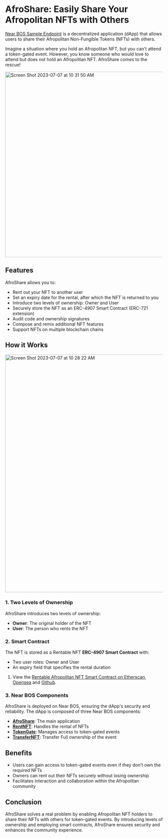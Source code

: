 # AfroShare: Easily Share Your Afropolitan NFTs with Others

[Near BOS Sample Endpoint](https://near.org/tomiwa1a1.near/widget/AfroShare?alchemyApiKey=uB5QD-LyGRGbOa5--7aWs-dyqxjb3z24&address=0x8842da19ef17d1a10875e0ebddb6981e178b90d2&tokenId=1) is a decentralized application (dApp) that allows users to share their Afropolitan Non-Fungible Tokens (NFTs) with others.

Imagine a situation where you hold an Afropolitan NFT, but you can't attend a token-gated event. However, you know someone who would love to attend but does not hold an Afropolitan NFT. AfroShare comes to the rescue!

<img width="593" alt="Screen Shot 2023-07-07 at 10 31 50 AM" src="https://github.com/atilatech/together/assets/9806858/7876e4d5-2ba0-48ff-a594-e7ace05b533a">


## Features
AfroShare allows you to:
- Rent out your NFT to another user
- Set an expiry date for the rental, after which the NFT is returned to you
- Introduce two levels of ownership: Owner and User
- Securely store the NFT as an ERC-4907 Smart Contract (ERC-721 extension)
- Audit code and ownership signatures
- Compose and remix additional NFT features
- Support NFTs on multiple blockchain chains

## How it Works

<img width="760" alt="Screen Shot 2023-07-07 at 10 28 22 AM" src="https://github.com/atilatech/together/assets/9806858/3bd2e50e-6cee-45a2-b8c9-9b6667ab57ec">


### 1. Two Levels of Ownership
AfroShare introduces two levels of ownership:
- **Owner**: The original holder of the NFT
- **User**: The person who rents the NFT

### 2. Smart Contract
The NFT is stored as a Rentable NFT **ERC-4907 Smart Contract** with:
- Two user roles: Owner and User
- An expiry field that specifies the rental duration

1. View the [Rentable Afropolitan NFT Smart Contract on Etherscan](https://goerli.etherscan.io/address/0x8842da19ef17d1a10875e0ebddb6981e178b90d2#code),  [Opensea](https://testnets.opensea.io/assets/goerli/0x8842da19ef17d1a10875e0ebddb6981e178b90d2/) and [Github](https://github.com/atilatech/together/blob/b1cf121d7985bc204db0f9a53622c1e19069abb3/contracts/RentableNFT.sol).

### 3. Near BOS Components
AfroShare is deployed on Near BOS, ensuring the dApp's security and reliability. The dApp is composed of three Near BOS components:
- **[AfroShare](https://near.org/tomiwa1a1.near/widget/AfroShare)**: The main application
- **[RentNFT](https://near.org/tomiwa1a1.near/widget/RentNFT)**: Handles the rental of NFTs
- **[TokenGate](https://near.org/tomiwa1a1.near/widget/TokenGate)**: Manages access to token-gated events
- **[TransferNFT](https://near.org/tomiwa1a1.near/widget/TransferNFT)**: Transfer Full ownership of the event

## Benefits
- Users can gain access to token-gated events even if they don’t own the required NFTs
- Owners can rent out their NFTs securely without losing ownership
- Facilitates interaction and collaboration within the Afropolitan community

## Conclusion
AfroShare solves a real problem by enabling Afropolitan NFT holders to share their NFTs with others for token-gated events. By introducing levels of ownership and employing smart contracts, AfroShare ensures security and enhances the community experience.
